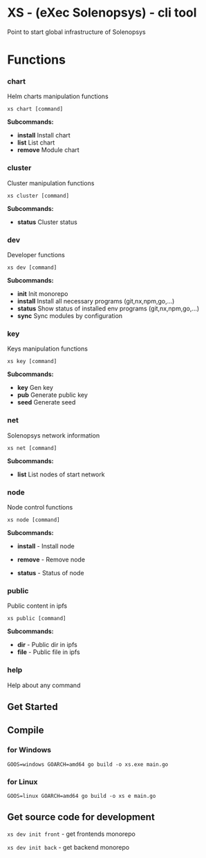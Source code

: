 # XS - (eXec Solenopsys) - cli tool

Point to start global infrastructure of Solenopsys

# Functions

### chart

Helm charts manipulation functions

`xs chart [command]`

**Subcommands:**

- **install**     Install chart
- **list**        List chart
- **remove**      Module chart

### cluster

Cluster manipulation functions

`xs cluster [command]`

**Subcommands:**

- **status**      Cluster status

### dev

Developer functions

`xs dev [command]`

**Subcommands:**

- **init**        Init monorepo
- **install**     Install all necessary programs (git,nx,npm,go,...)
- **status**      Show status of installed env programs (git,nx,npm,go,...)
- **sync**        Sync modules by configuration


### key

Keys manipulation functions

`xs key [command]`

**Subcommands:**

- **key**         Gen key
- **pub**         Generate public key
- **seed**        Generate seed

### net

Solenopsys network information

`xs net [command]`

**Subcommands:**

- **list**        List nodes of start network

### node

Node control functions

`xs node [command]`

**Subcommands:**

- **install**  - Install node

- **remove**     - Remove node

- **status**    -  Status of node

### public

Public content in ipfs

`xs public [command]`

**Subcommands:**

- **dir**       -  Public dir in ipfs
- **file**     -   Public file in ipfs

### help

Help about any command

## Get Started

## Compile

### for Windows

`GOOS=windows GOARCH=amd64 go build -o xs.exe main.go`

### for Linux

`GOOS=linux GOARCH=amd64 go build -o xs e main.go`

## Get source code for development

`xs dev init front` - get frontends monorepo

`xs dev init back` - get backend monorepo
